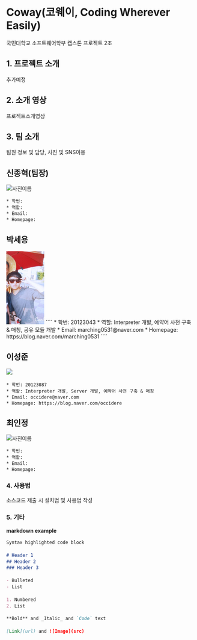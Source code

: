 # Coway(코웨이, Coding Wherever Easily)

국민대학교 소프트웨어학부 캡스톤 프로젝트 2조

## 1. 프로젝트 소개

추가예정

## 2. 소개 영상

프로젝트소개영상

## 3. 팀 소개

팀원 정보 및 담당, 사진 및 SNS이용

## 신종혁(팀장)
![사진이름](사진경로)
````
* 학번: 
* 역할: 
* Email: 
* Homepage: 
````

## 박세용

<img src=./doc/pic/sypark.jpg width="20%" height="30%">
````
* 학번: 20123043
* 역할: Interpreter 개발, 예약어 사전 구축 & 매칭, 공유 모듈 개발
* Email: marching0531@naver.com
* Homepage: https://blog.naver.com/marching0531
````

## 이성준

<img src="https://media.licdn.com/mpr/mpr/shrinknp_400_400/AAMAAwDuAAgAAQAAAAAAAA9MAAAAJDcxMWQxNmY0LTAxNWItNDE4NS1hYTliLWZiZjAxYzJlMjE5ZA.bin" width="20%">

````
* 학번: 20123087
* 역할: Interpreter 개발, Server 개발, 예약어 사전 구축 & 매칭
* Email: occidere@naver.com
* Homepage: https://blog.naver.com/occidere
````

## 최인정
![사진이름](사진경로)
````
* 학번: 
* 역할: 
* Email: 
* Homepage: 
````

### 4. 사용법

소스코드 제출 시 설치법 및 사용법 작성

### 5. 기타


**markdown example**
```markdown example
Syntax highlighted code block

# Header 1
## Header 2
### Header 3

- Bulleted
- List

1. Numbered
2. List

**Bold** and _Italic_ and `Code` text

[Link](url) and ![Image](src)
```
